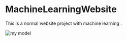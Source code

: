 # MachineLearningWebsite
This is a normal website project with machine learning .

![my model](https://drive.google.com/file/d/1xQuej4YlqVOXlNHUD4HCILoP2M8akAYP/view?usp=sharing)

